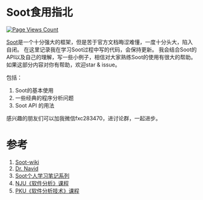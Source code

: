 # Soot食用指北


[![Page Views Count](https://badges.toozhao.com/badges/01F7SWY3AN10ZCNQZPWWVNGDYY/blue.svg)](https://badges.toozhao.com/stats/01F7SWY3AN10ZCNQZPWWVNGDYY "Get your own page views count badge on badges.toozhao.com")

[Soot](https://github.com/soot-oss/soot)是一个十分强大的框架，但是苦于官方文档晦涩难懂，一度十分头大，陷入自闭。
在这里记录我在学习Soot过程中写的代码，会保持更新。
我会结合Soot的API以及自己的理解，写一些小例子，相信对大家熟练Soot的使用有很大的帮助。
如果这部分内容对你有帮助，欢迎star & issue。 

包括：
1. Soot的基本使用
2. 一些经典的程序分析问题
3. Soot API 的用法

感兴趣的朋友们可以加我微信fxc283470，进讨论群，一起进步。 


# 参考
1. [Soot-wiki](https://github.com/soot-oss/soot/wiki)
2. [Dr. Navid](https://github.com/noidsirius/SootTutorial)
3. [Soot个人学习笔记系列](https://0range228.github.io/tags/Soot/)
4. [NJU《软件分析》课程](https://pascal-group.bitbucket.io/teaching.html)
5. [PKU《软件分析技术》课程](https://liveclass.org.cn/cloudCourse/#/courseDetail/8mI06L2eRqk8GcsW)
